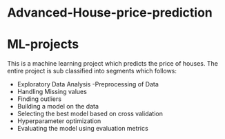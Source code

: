 # Advanced-House-price-prediction
# ML-projects
This is a machine learning project which predicts the price of houses.
The entire project is sub classified into segments which follows:
- Exploratory Data Analysis
-Preprocessing of Data
- Handling Missing values
- Finding outliers
- Building a model on the data
- Selecting the best model based on cross validation
- Hyperparameter optimization
- Evaluating the model using evaluation metrics
